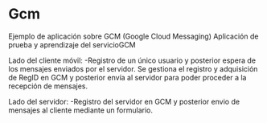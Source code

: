 # Gcm
Ejemplo de aplicación sobre GCM (Google Cloud Messaging)
Aplicación de prueba y aprendizaje del servicioGCM

Lado del cliente móvil:
-Registro de un único usuario y posterior espera de los mensajes enviados por el servidor. Se gestiona el registro y adquisición
de RegID en GCM y posterior envía al servidor para poder proceder a la recepción de mensajes.

Lado del servidor:
-Registro del servidor en GCM y posterior envio de mensajes al cliente mediante un formulario.
